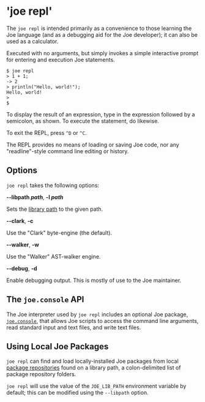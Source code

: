 # 'joe repl'

The `joe repl` is intended primarily as a convenience to those learning 
the Joe language (and as a debugging aid for the Joe developer); it
can also be used as a calculator.

Executed with no arguments, but simply invokes a simple interactive prompt
for entering and execution Joe statements.

```shell
$ joe repl
> 1 + 1;
-> 2
> println("Hello, world!");
Hello, world!
>
$
```

To display the result of an expression, type in the expression followed
by a semicolon, as shown.  To execute the statement, do likewise.

To exit the REPL, press `^D` or `^C`.

The REPL provides no means of loading or saving Joe code, nor any
"readline"-style command line editing or history.

## Options

`joe repl` takes the following options:

**--libpath *path***, **-l *path***

Sets the [library path](#using-local-joe-packages) to the given path.

**--clark**, **-c**

Use the "Clark" byte-engine (the default).

**--walker**, **-w**

Use the "Walker" AST-walker engine.

**--debug**, **-d**

Enable debugging output.  This is mostly of use to the Joe maintainer.


## The `joe.console` API

The Joe interpreter used by `joe repl` includes an optional Joe package,
[`joe.console`](library/pkg.joe.console.md), that allows Joe scripts to
access the command line arguments, read standard input and text files, and
write text files.

## Using Local Joe Packages

`joe repl` can find and load locally-installed Joe packages from
local [package repositories](package_repos.md) found on a library path,
a colon-delimited list of package repository folders.

`joe repl` will use the value of  the `JOE_LIB_PATH` environment variable by
default; this can be modified using the `--libpath` option.



